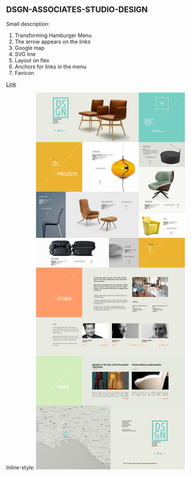 ## DSGN-ASSOCIATES-STUDIO-DESIGN

Small description:

1.	Transforming Hamburger Menu
2.	The arrow appears on the links
3.	Google map
4.	SVG line
5.  Layout on flex
6.  Anchors for links in the menu
7.  Favicon


[Link](https://ultimo2905.github.io/DSGN-ASSOCIATES-STUDIO-DESIGN/)


Inline-style: 
![alt text](https://github.com/Ultimo2905/DSGN-ASSOCIATES-STUDIO-DESIGN/blob/master/dsgn-preview.jpg)
